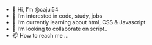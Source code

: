 - 👋 Hi, I’m @cajui54
- 👀 I’m interested in code, study, jobs
- 🌱 I’m currently learning about html, CSS & Javascript
- 💞️ I’m looking to collaborate on script..
- 📫 How to reach me ...

<!---
cajui54/cajui54 is a ✨ special ✨ repository because its `README.md` (this file) appears on your GitHub profile.
You can click the Preview link to take a look at your changes.
--->
